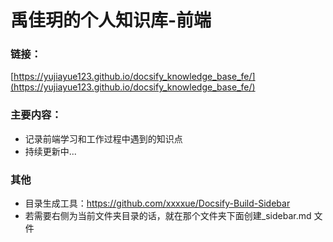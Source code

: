 # 禹佳玥的个人知识库-前端

### 链接：

[https://yujiayue123.github.io/docsify_knowledge_base_fe/](https://yujiayue123.github.io/docsify_knowledge_base_fe/)

### 主要内容：

- 记录前端学习和工作过程中遇到的知识点
- 持续更新中...

### 其他

- 目录生成工具：https://github.com/xxxxue/Docsify-Build-Sidebar
- 若需要右侧为当前文件夹目录的话，就在那个文件夹下面创建\_sidebar.md 文件
